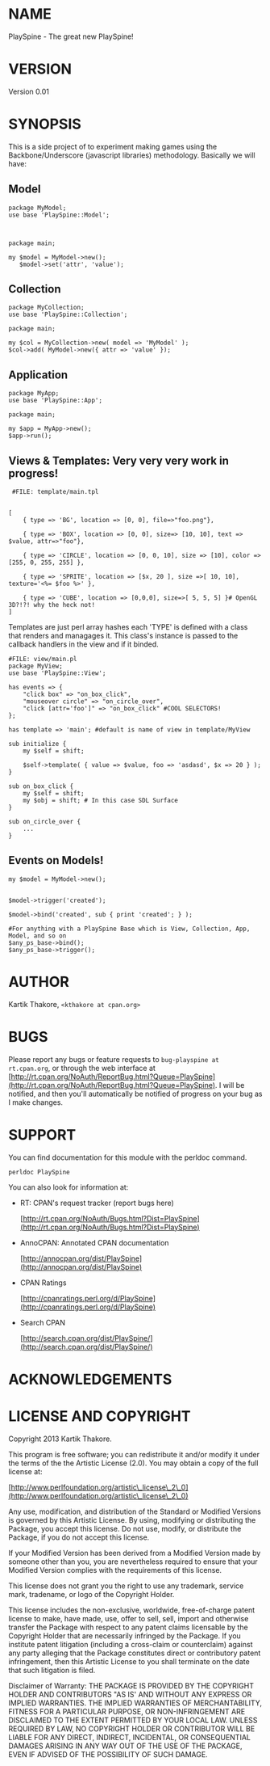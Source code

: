 # NAME

PlaySpine - The great new PlaySpine!

# VERSION

Version 0.01

# SYNOPSIS

This is a side project of to experiment making games using the Backbone/Underscore (javascript libraries) methodology. Basically we will have:



## Model

    package MyModel;
    use base 'PlaySpine::Model';



    package main;

    my $model = MyModel->new();
       $model->set('attr', 'value');

    

## Collection

    package MyCollection;
    use base 'PlaySpine::Collection';

    package main;

    my $col = MyCollection->new( model => 'MyModel' );
    $col->add( MyModel->new({ attr => 'value' });



## Application

    package MyApp;
    use base 'PlaySpine::App';

    package main;

    my $app = MyApp->new();
    $app->run();



## Views & Templates: Very very very work in progress!

     #FILE: template/main.tpl
    

    [ 
        { type => 'BG', location => [0, 0], file=>"foo.png"},

        { type => 'BOX', location => [0, 0], size=> [10, 10], text => $value, attr=>"foo"},

        { type => 'CIRCLE', location => [0, 0, 10], size => [10], color => [255, 0, 255, 255] }, 

        { type => 'SPRITE', location => [$x, 20 ], size =>[ 10, 10],  texture='<%= $foo %>' },

        { type => 'CUBE', location => [0,0,0], size=>[ 5, 5, 5] }# OpenGL 3D?!?! why the heck not!
    ]        



Templates are just perl array hashes each 'TYPE' is defined with a class that renders and managages it. This class's instance is passed to the callback handlers in the view and if it binded.

    #FILE: view/main.pl
    package MyView;
    use base 'PlaySpine::View';

    has events => {
        "click box" => "on_box_click",
        "mouseover circle" => "on_circle_over",
        "click [attr='foo']" => "on_box_click" #COOL SELECTORS!
    };

    has template => 'main'; #default is name of view in template/MyView

    sub initialize {
        my $self = shift;

        $self->template( { value => $value, foo => 'asdasd', $x => 20 } );
    }

    sub on_box_click {
        my $self = shift;
        my $obj = shift; # In this case SDL Surface 
    }

    sub on_circle_over {
        ...
    }



## Events on Models!

    my $model = MyModel->new();
    

    $model->trigger('created');

    $model->bind('created', sub { print 'created'; } );

    #For anything with a PlaySpine Base which is View, Collection, App, Model, and so on
    $any_ps_base->bind();
    $any_ps_base->trigger();



# AUTHOR

Kartik Thakore, `<kthakore at cpan.org>`

# BUGS

Please report any bugs or feature requests to `bug-playspine at rt.cpan.org`, or through
the web interface at [http://rt.cpan.org/NoAuth/ReportBug.html?Queue=PlaySpine](http://rt.cpan.org/NoAuth/ReportBug.html?Queue=PlaySpine).  I will be notified, and then you'll
automatically be notified of progress on your bug as I make changes.







# SUPPORT

You can find documentation for this module with the perldoc command.

    perldoc PlaySpine



You can also look for information at:

- RT: CPAN's request tracker (report bugs here)

    [http://rt.cpan.org/NoAuth/Bugs.html?Dist=PlaySpine](http://rt.cpan.org/NoAuth/Bugs.html?Dist=PlaySpine)

- AnnoCPAN: Annotated CPAN documentation

    [http://annocpan.org/dist/PlaySpine](http://annocpan.org/dist/PlaySpine)

- CPAN Ratings

    [http://cpanratings.perl.org/d/PlaySpine](http://cpanratings.perl.org/d/PlaySpine)

- Search CPAN

    [http://search.cpan.org/dist/PlaySpine/](http://search.cpan.org/dist/PlaySpine/)



# ACKNOWLEDGEMENTS



# LICENSE AND COPYRIGHT

Copyright 2013 Kartik Thakore.

This program is free software; you can redistribute it and/or modify it
under the terms of the the Artistic License (2.0). You may obtain a
copy of the full license at:

[http://www.perlfoundation.org/artistic\_license\_2\_0](http://www.perlfoundation.org/artistic\_license\_2\_0)

Any use, modification, and distribution of the Standard or Modified
Versions is governed by this Artistic License. By using, modifying or
distributing the Package, you accept this license. Do not use, modify,
or distribute the Package, if you do not accept this license.

If your Modified Version has been derived from a Modified Version made
by someone other than you, you are nevertheless required to ensure that
your Modified Version complies with the requirements of this license.

This license does not grant you the right to use any trademark, service
mark, tradename, or logo of the Copyright Holder.

This license includes the non-exclusive, worldwide, free-of-charge
patent license to make, have made, use, offer to sell, sell, import and
otherwise transfer the Package with respect to any patent claims
licensable by the Copyright Holder that are necessarily infringed by the
Package. If you institute patent litigation (including a cross-claim or
counterclaim) against any party alleging that the Package constitutes
direct or contributory patent infringement, then this Artistic License
to you shall terminate on the date that such litigation is filed.

Disclaimer of Warranty: THE PACKAGE IS PROVIDED BY THE COPYRIGHT HOLDER
AND CONTRIBUTORS "AS IS' AND WITHOUT ANY EXPRESS OR IMPLIED WARRANTIES.
THE IMPLIED WARRANTIES OF MERCHANTABILITY, FITNESS FOR A PARTICULAR
PURPOSE, OR NON-INFRINGEMENT ARE DISCLAIMED TO THE EXTENT PERMITTED BY
YOUR LOCAL LAW. UNLESS REQUIRED BY LAW, NO COPYRIGHT HOLDER OR
CONTRIBUTOR WILL BE LIABLE FOR ANY DIRECT, INDIRECT, INCIDENTAL, OR
CONSEQUENTIAL DAMAGES ARISING IN ANY WAY OUT OF THE USE OF THE PACKAGE,
EVEN IF ADVISED OF THE POSSIBILITY OF SUCH DAMAGE.


